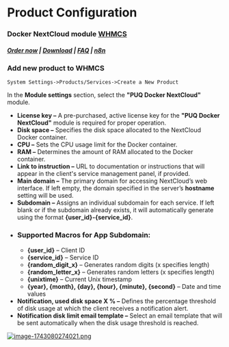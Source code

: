 # Product Configuration

### Docker NextCloud module **[WHMCS](https://puqcloud.com/link.php?id=77)** 

##### [Order now](https://puqcloud.com/whmcs-module-docker-nextcloud.php) | [Download](https://download.puqcloud.com/WHMCS/servers/PUQ_WHMCS-Docker-NextCloud/) | [FAQ](https://faq.puqcloud.com/) | [n8n](https://puqcloud.com/link.php?id=117)

### Add new product to WHMCS

```
System Settings->Products/Services->Create a New Product
```

In the **Module settings** section, select the **"PUQ Docker NextCloud"** module.

- **License key –** A pre-purchased, active license key for the **"PUQ Docker NextCloud"** module is required for proper operation.
- **Disk space –** Specifies the disk space allocated to the NextCloud Docker container.
- **CPU –** Sets the CPU usage limit for the Docker container.
- **RAM –** Determines the amount of RAM allocated to the Docker container.
- **Link to instruction –** URL to documentation or instructions that will appear in the client's service management panel, if provided.
- **Main domain –** The primary domain for accessing NextCloud’s web interface. If left empty, the domain specified in the server’s **hostname** setting will be used.
- **Subdomain –** Assigns an individual subdomain for each service. If left blank or if the subdomain already exists, it will automatically generate using the format **{user\_id}-{service\_id}**.
- ### Supported Macros for **App Subdomain**:
    - **{user\_id}** – Client ID
    - **{service\_id}** – Service ID
    - **{random\_digit\_x}** – Generates random digits (x specifies length)
    - **{random\_letter\_x}** – Generates random letters (x specifies length)
    - **{unixtime}** – Current Unix timestamp
    - **{year}, {month}, {day}, {hour}, {minute}, {second}** – Date and time values
- **Notification, used disk space X % –** Defines the percentage threshold of disk usage at which the client receives a notification alert.
- **Notification disk limit email template –** Select an email template that will be sent automatically when the disk usage threshold is reached.

[![image-1743080274021.png](https://doc.puq.info/uploads/images/gallery/2025-03/scaled-1680-/image-1743080274021.png)](https://doc.puq.info/uploads/images/gallery/2025-03/image-1743080274021.png)